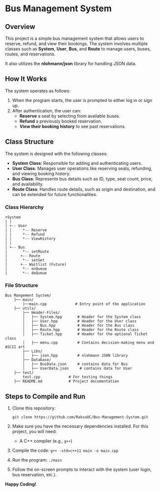 # Bus Management System

## Overview

This project is a simple bus management system that allows users to reserve, refund, and view their bookings. The system involves multiple classes such as **System**, **User**, **Bus**, and **Route** to manage users, buses, routes, and reservations. 

It also utilizes the **nlohmann/json** library for handling JSON data.

## How It Works

The system operates as follows:

1. When the program starts, the user is prompted to either log in or sign up.
2. After authentication, the user can:
   - **Reserve** a seat by selecting from available buses.
   - **Refund** a previously booked reservation.
   - **View their booking history** to see past reservations.

## Class Structure

The system is designed with the following classes:

- **System Class**: Responsible for adding and authenticating users.
- **User Class**: Manages user operations like reserving seats, refunding, and viewing booking history.
- **Bus Class**: Represents bus details such as ID, type, seat count, price, and availability.
- **Route Class**: Handles route details, such as origin and destination, and can be extended for future functionalities.

### Class Hierarchy

```
+System
| |
| +-- User
| |     *-- Reserve
| |     *-- Refund
| |     *-- ViewHistory
| |
| +-- Bus
|       *-- setRoute
|      +-- Route
|       *-- setGet
|      +-- Waitlist (Future)
|       *-- enQueue
|       *-- deQueue
```
###  File Structure
```
Bus Mangement System/
    ├── main/
        ├──main.cpp             # Entry point of the application
    ├── utils/
        ├── Header-Files/
        │   ├── System.hpp       # Header for the System class
        │   ├── User.hpp         # Header for the User class
        │   ├── Bus.hpp          # Header for the Bus class
        │   ├── Route.hpp        # Header for the Route class
        │   ├── Ticket.hpp       # Header for the optional Ticket class
        │   ├── menu.cpp         # Contains decision-making menu and ASCII art 
        ├── Libs/
        │   ├── json.hpp         # nlohmann JSON library
        ├── Database/
        │   ├── BusData.json     # contains data for Bus
        │   ├── UserData.json     # contains data for User
    ├── test/
        test.cpp             # For testing things
    ├── README.md            # Project documentation 
```
## Steps to Compile and Run

1. Clone this repository:
   
   `git clone https://github.com/RaksaOC/Bus-Management-System.git`

2. Make sure you have the necessary dependencies installed. For this project, you will need:
   - A C++ compiler (e.g., `g++`)

3. Compile the code:
   `g++ -std=c++11 main -o main.cpp `

4. Run the program:
   `./main`

5. Follow the on-screen prompts to interact with the system (user login, bus reservation, etc.).

**Happy Coding!**

